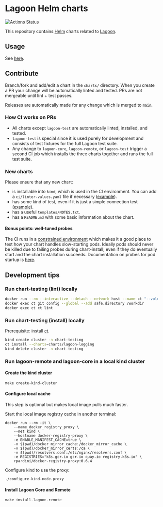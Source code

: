 # Lagoon Helm charts

[![Actions Status](https://github.com/uselagoon/lagoon-charts/workflows/Release%20Charts/badge.svg)](https://github.com/uselagoon/lagoon-charts/actions)

This repository contains [Helm](https://helm.sh/) charts related to [Lagoon](https://github.com/amazeeio/lagoon/).

## Usage

See [here](https://uselagoon.github.io/lagoon-charts/).

## Contribute

Branch/fork and add/edit a chart in the `charts/` directory.
When you create a PR your change will be automatically linted and tested.
PRs are not mergeable until lint + test passes.

Releases are automatically made for any change which is merged to `main`.

### How CI works on PRs

* All charts except `lagoon-test` are automatically linted, installed, and tested.
* `lagoon-test` is special since it is used purely for development and consists of test fixtures for the full Lagoon test suite.
* Any change to `lagoon-core`, `lagoon-remote`, or `lagoon-test` trigger a second CI job which installs the three charts together and runs the full test suite.

### New charts

Please ensure that any new chart:

* is installable into `kind`, which is used in the CI environment.
  You can add a `ci/linter-values.yaml` file if necessary ([example](https://github.com/uselagoon/lagoon-charts/blob/master/charts/lagoon-logging/ci/linter-values.yaml)).
* has some kind of test, even if it is just a simple connection test ([example](https://github.com/uselagoon/lagoon-charts/blob/master/charts/lagoon-logging/templates/tests/test-connection.yaml)).
* has a useful `templates/NOTES.txt`.
* has a `README.md` with some basic information about the chart.

#### Bonus points: well-tuned probes

The CI runs in a [constrained environment](https://docs.github.com/en/actions/reference/virtual-environments-for-github-hosted-runners#supported-runners-and-hardware-resources) which makes it a good place to test how your chart handles slow-starting pods.
Ideally pods should never be killed due to failing probes during chart-install, even if they do eventually start and the chart installation succeeds.
Documentation on probes for pod startup is [here](https://kubernetes.io/docs/concepts/workloads/pods/pod-lifecycle/#container-probes).

## Development tips

### Run chart-testing (lint) locally

```bash
docker run --rm --interactive --detach --network host --name ct "--volume=$(pwd):/workdir" "--workdir=/workdir" --volume=$(pwd)/default.ct.yaml:/etc/ct/ct.yaml quay.io/helmpack/chart-testing:latest cat
docker exec ct git config --global --add safe.directory /workdir
docker exec ct ct lint
```

### Run chart-testing (install) locally

Prerequisite: install [ct](https://github.com/helm/chart-testing).

```bash
kind create cluster -n chart-testing
ct install --charts=charts/lagoon-logging
kind delete cluster -n chart-testing
```

### Run lagoon-remote and lagoon-core in a local kind cluster

#### Create the kind cluster

```shell
make create-kind-cluster
```

#### Configure local cache

This step is optional but makes local image pulls much faster.

Start the local image registry cache in another terminal:

```shell
docker run --rm -it \
    --name docker_registry_proxy \
    --net kind \
    --hostname docker-registry-proxy \
    -e ENABLE_MANIFEST_CACHE=true \
    -v $(pwd)/docker_mirror_cache:/docker_mirror_cache \
    -v $(pwd)/docker_mirror_certs:/ca \
    -v $(pwd)/resolvers.conf:/etc/nginx/resolvers.conf \
    -e REGISTRIES="k8s.gcr.io gcr.io quay.io registry.k8s.io" \
    rpardini/docker-registry-proxy:0.6.4
```

Configure kind to use the proxy:

```shell
./configure-kind-node-proxy
```

#### Install Lagoon Core and Remote

```shell
make install-lagoon-remote
```
